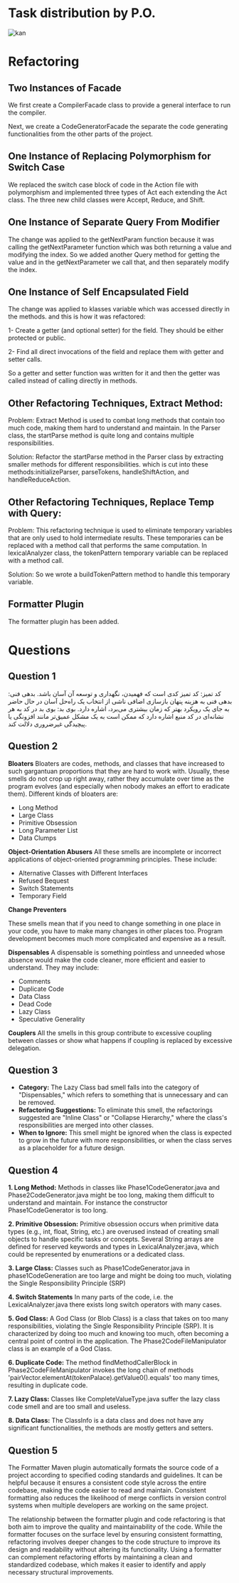 # Task distribution by P.O.

![kan](https://github.com/kiarashk8128/SWLab-HW8/assets/82291200/c3419927-7421-4255-8383-370ac969a288)


# Refactoring

## Two Instances of Facade

We first create a CompilerFacade class to provide a general interface to run the compiler.

Next, we create a CodeGeneratorFacade the separate the code generating functionalities from the other parts of the project.

## One Instance of Replacing Polymorphism for Switch Case

We replaced the switch case block of code in the Action file with polymorphism and implemented three types of Act each extending the Act class. The three new child classes were Accept, Reduce, and Shift.

## One Instance of Separate Query From Modifier

The change was applied to the getNextParam function because it was calling the getNextParameter function which was both returning a value and modifying the index.
So we added another Query method for getting the value and in the getNextParameter we call that, and then separately modify the index.

## One Instance of Self Encapsulated Field


The change was applied to klasses variable which was accessed directly in the methods. and this is how it was refactored:

1- Create a getter (and optional setter) for the field. They should be either protected or public.

2- Find all direct invocations of the field and replace them with getter and setter calls.

So a getter and setter function was written for it and then the getter was called instead of calling directly in methods.

## Other Refactoring Techniques, Extract Method:

Problem:
Extract Method is used to combat long methods that contain too much code, making them hard to understand and maintain. In the Parser class, the startParse method is quite long and contains multiple responsibilities.

Solution:
Refactor the startParse method in the Parser class by extracting smaller methods for different responsibilities. which is cut into these methods:initializeParser, parseTokens, handleShiftAction, and handleReduceAction.

## Other Refactoring Techniques, Replace Temp with Query:


Problem:
This refactoring technique is used to eliminate temporary variables that are only used to hold intermediate results. These temporaries can be replaced with a method call that performs the same computation.
In lexicalAnalyzer class, the tokenPattern temporary variable can be replaced with a method call.


Solution:
So we wrote a buildTokenPattern method to handle this temporary variable.


## Formatter Plugin

The formatter plugin has been added.

# Questions

## Question 1

کد تمیز: کد تمیز کدی است که فهمیدن، نگهداری و توسعه آن آسان باشد.
بدهی فنی: بدهی فنی به هزینه پنهان بازسازی اضافی ناشی از انتخاب یک راه‌حل آسان در حال حاضر به جای یک رویکرد بهتر که زمان بیشتری می‌برد، اشاره دارد.
بوی بد: بوی بد در کد به هر نشانه‌ای در کد منبع اشاره دارد که ممکن است به یک مشکل عمیق‌تر مانند افزونگی یا پیچیدگی غیرضروری دلالت کند.

## Question 2


**Bloaters**
Bloaters are codes, methods, and classes that have increased to such gargantuan proportions that they are hard to work with. Usually, these smells do not crop up right away, rather they accumulate over time as the program evolves (and especially when nobody makes an effort to eradicate them). Different kinds of bloaters are:

- Long Method
- Large Class
- Primitive Obsession
- Long Parameter List
- Data Clumps


**Object-Orientation Abusers**
All these smells are incomplete or incorrect applications of object-oriented programming principles. These include:

- Alternative Classes with Different Interfaces
- Refused Bequest
- Switch Statements
- Temporary Field


**Change Preventers**

These smells mean that if you need to change something in one place in your code, you have to make many changes in other places too. Program development becomes much more complicated and expensive as a result.


**Dispensables**
A dispensable is something pointless and unneeded whose absence would make the code cleaner, more efficient and easier to understand. They may include:

- Comments
- Duplicate Code
- Data Class
- Dead Code
- Lazy Class
- Speculative Generality


**Couplers**
All the smells in this group contribute to excessive coupling between classes or show what happens if coupling is replaced by excessive delegation.

## Question 3

- **Category:** The Lazy Class bad smell falls into the category of "Dispensables," which refers to something that is unnecessary and can be removed.
- **Refactoring Suggestions:** To eliminate this smell, the refactorings suggested are "Inline Class" or "Collapse Hierarchy," where the class's responsibilities are merged into other classes.
- **When to Ignore:** This smell might be ignored when the class is expected to grow in the future with more responsibilities, or when the class serves as a placeholder for a future design.

## Question 4

**1. Long Method:**
Methods in classes like Phase1CodeGenerator.java and Phase2CodeGenerator.java might be too long, making them difficult to understand and maintain. For instance the constructor Phase1CodeGenerator is too long.

**2. Primitive Obsession:**
Primitive obsession occurs when primitive data types (e.g., int, float, String, etc.) are overused instead of creating small objects to handle specific tasks or concepts. Several String arrays are defined for reserved keywords and types in LexicalAnalyzer.java, which could be represented by enumerations or a dedicated class.


**3. Large Class:**
Classes such as Phase1CodeGenerator.java in phase1CodeGeneration are too large and might be doing too much, violating the Single Responsibility Principle (SRP)

**4. Switch Statements**
In many parts of the code, i.e. the LexicalAnalyzer.java there exists long switch operators with many cases.

**5. God Class:**
A God Class (or Blob Class) is a class that takes on too many responsibilities, violating the Single Responsibility Principle (SRP). It is characterized by doing too much and knowing too much, often becoming a central point of control in the application. The Phase2CodeFileManipulator class is an example of a God Class.

**6. Duplicate Code:**
The method findMethodCallerBlock in Phase2CodeFileManipulator invokes the long chain of methods 'pairVector.elementAt(tokenPalace).getValue0().equals' too many times, resulting in duplicate code.

**7. Lazy Class:**
Classes like CompleteValueType.java suffer the lazy class code smell and are too small and useless.

**8. Data Class:**
The ClassInfo is a data class and does not have any significant functionalities, the methods are mostly getters and setters.


## Question 5

The Formatter Maven plugin automatically formats the source code of a project according to specified coding standards and guidelines. It can be helpful because it ensures a consistent code style across the entire codebase, making the code easier to read and maintain. Consistent formatting also reduces the likelihood of merge conflicts in version control systems when multiple developers are working on the same project.

The relationship between the formatter plugin and code refactoring is that both aim to improve the quality and maintainability of the code. While the formatter focuses on the surface level by ensuring consistent formatting, refactoring involves deeper changes to the code structure to improve its design and readability without altering its functionality. Using a formatter can complement refactoring efforts by maintaining a clean and standardized codebase, which makes it easier to identify and apply necessary structural improvements.
